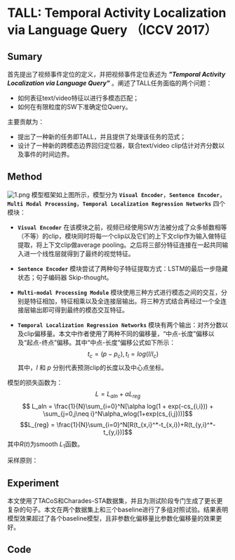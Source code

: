 # TALL: Temporal Activity Localization via Language Query （ICCV 2017）

## Sumary  
首先提出了视频事件定位的定义，并把视频事件定位表述为 ***"Temporal Activity Localization via Language Query"*** 。阐述了TALL任务面临的两个问题：
* 如何表征text/video特征以进行多模态匹配；
* 如何在有限粒度的SW下准确定位Query。  

主要贡献为：
* 提出了一种新的任务即TALL，并且提供了处理该任务的范式；
* 设计了一种新的跨模态边界回归定位器，联合text/video clip估计对齐分数以及事件的时间边界。

## Method
![1.png](https://s2.loli.net/2023/03/06/aFiYRVtAvxJXoTg.png)
模型框架如上图所示，模型分为 **`Visual Encoder`**，**`Sentence Encoder`**，**`Multi Modal Processing`**，**`Temporal Localization Regression Networks`** 四个模块：
* **`Visual Encoder`**
在该模块之前，视频已经使用SW方法被分成了众多帧数相等（不等）的clip，模块同时将每一个clip以及它们的上下文clip作为输入做特征提取，将上下文clip做average pooling。之后将三部分特征连接在一起共同输入进一个线性层就得到了最终的视觉特征。

* **`Sentence Encoder`**
模块尝试了两种句子特征提取方式：LSTM的最后一步隐藏状态；句子编码器 Skip-thought。

* **`Multi-modal Processing Module`**
模块使用三种方式进行模态之间的交互，分别是特征相加，特征相乘以及全连接层输出。将三种方式结合再经过一个全连接层输出即可得到最终的模态交互特征。

* **`Temporal Localization Regression Networks`** 
模块有两个输出：对齐分数以及clip偏移量。本文中作者使用了两种不同的偏移量，“中点-长度”偏移以及“起点-终点”偏移。其中“中点-长度”偏移公式如下所示：
$$ t_c = (p - p_c), t_l = log(l/l_c)$$ 其中，$l$ 和 $p$ 分别代表预测clip的长度以及中心点坐标。

模型的损失函数为：
$$ L = L_{aln} + αL_{reg}$$ $$ L_aln = \frac{1}{N}\sum_{i=0}^N[\alpha log(1 + exp(-cs_{i,i})) + \sum_{j=0,j\neq i}^N\alpha_wlog(1+exp(cs_{i,j}))]$$ $$L_{reg} = \frac{1}{N}\sum_{i=0}^N[R(t_{x,i}^*-t_{x,i})+R(t_{y,i}^*-t_{y,i})]$$其中$R(t)$为smooth $L_1$函数。

采样原则：

## Experiment
本文使用了TACoS和Charades-STA数据集，并且为测试阶段专门生成了更长更复杂的句子。本文在两个数据集上和三个baseline进行了多组对照试验。结果表明模型效果超过了各个baseline模型，且非参数化偏移量比参数化偏移量的效果更好。

## Code




